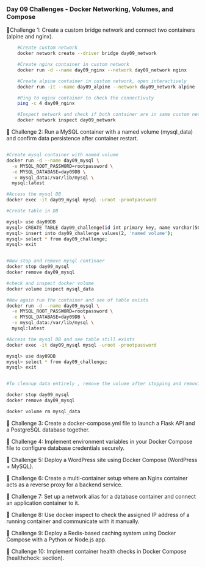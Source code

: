 ### Day 09 Challenges - Docker Networking, Volumes, and Compose


🔹Challenge 1: Create a custom bridge network and connect two containers (alpine and nginx).

```bash
    #Create custom network
    docker network create --driver bridge day09_network

    #Create nginx container in custom network
    docker run -d --name day09_nginx --network day09_network nginx

    #Create alpine container in custom network, open interactively
    docker run -it --name day09_alpine --network day09_network alpine

    #Ping to nginx container to check the connectivuty
    ping -c 4 day09_nginx

    #Inspect network and check if both container are in same custom network
    docker network inspect day09_network
```


🔹 Challenge 2: Run a MySQL container with a named volume (mysql_data) and confirm data persistence after container restart.

```bash

#Create mysql container with named volume
docker run -d --name day09_mysql \
  -e MYSQL_ROOT_PASSWORD=rootpassword \
  -e MYSQL_DATABASE=day09DB \
  -v mysql_data:/var/lib/mysql \
  mysql:latest

#Access the mysql DB
docker exec -it day09_mysql mysql -uroot -prootpassword

#Create table in DB

mysql> use day09DB
mysql> CREATE TABLE day09_challenge(id int primary key, name varchar(50));
mysql> insert into day09_challenge values(2, 'named volume');
mysql> select * from day09_challenge;
mysql> exit


#Now stop and remove mysql continaer
docker stop day09_mysql
docker remove day09_mysql

#check and inspect docker volume
docker volume inspect mysql_data

#Now again run the container and see of table exists
docker run -d --name day09_mysql \
  -e MYSQL_ROOT_PASSWORD=rootpassword \
  -e MYSQL_DATABASE=day09DB \
  -v mysql_data:/var/lib/mysql \
  mysql:latest

#Access the mysql DB and see table still exists
docker exec -it day09_mysql mysql -uroot -prootpassword

mysql> use day09DB
mysql> select * from day09_challenge;
mysql> exit


#To cleanup data entirely , remove the volume after stopping and removing container.

docker stop day09_mysql
docker remove day09_mysql

docker volume rm mysql_data
```


🔹 Challenge 3: Create a docker-compose.yml file to launch a Flask API and a PostgreSQL database together.


🔹 Challenge 4: Implement environment variables in your Docker Compose file to configure database credentials securely.


🔹 Challenge 5: Deploy a WordPress site using Docker Compose (WordPress + MySQL).


🔹 Challenge 6: Create a multi-container setup where an Nginx container acts as a reverse proxy for a backend service.


🔹 Challenge 7: Set up a network alias for a database container and connect an application container to it.


🔹 Challenge 8: Use docker inspect to check the assigned IP address of a running container and communicate with it manually.


🔹 Challenge 9: Deploy a Redis-based caching system using Docker Compose with a Python or Node.js app.


🔹 Challenge 10: Implement container health checks in Docker Compose (healthcheck: section).
